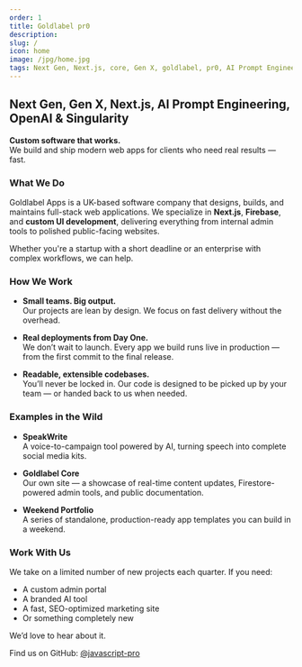 ```yaml
---
order: 1
title: Goldlabel pr0
description: 
slug: /
icon: home
image: /jpg/home.jpg
tags: Next Gen, Next.js, core, Gen X, goldlabel, pr0, AI Prompt Engineering, ChatGPT, OpenAI, Singularity
---
```

## Next Gen, Gen X, Next.js, AI Prompt Engineering, OpenAI & Singularity

**Custom software that works.**  
We build and ship modern web apps for clients who need real results — fast.

### What We Do

Goldlabel Apps is a UK-based software company that designs, builds, and maintains full-stack web applications. We specialize in **Next.js**, **Firebase**, and **custom UI development**, delivering everything from internal admin tools to polished public-facing websites.

Whether you're a startup with a short deadline or an enterprise with complex workflows, we can help.

### How We Work

- **Small teams. Big output.**  
  Our projects are lean by design. We focus on fast delivery without the overhead.

- **Real deployments from Day One.**  
  We don’t wait to launch. Every app we build runs live in production — from the first commit to the final release.

- **Readable, extensible codebases.**  
  You’ll never be locked in. Our code is designed to be picked up by your team — or handed back to us when needed.


### Examples in the Wild

- **SpeakWrite**  
  A voice-to-campaign tool powered by AI, turning speech into complete social media kits.

- **Goldlabel Core**  
  Our own site — a showcase of real-time content updates, Firestore-powered admin tools, and public documentation.

- **Weekend Portfolio**  
  A series of standalone, production-ready app templates you can build in a weekend.


### Work With Us

We take on a limited number of new projects each quarter. If you need:

- A custom admin portal  
- A branded AI tool  
- A fast, SEO-optimized marketing site  
- Or something completely new

We’d love to hear about it.

Find us on GitHub: [@javascript-pro](https://github.com/javascript-pro)
